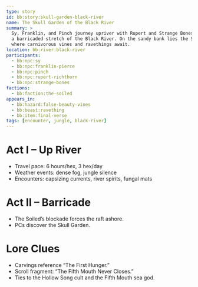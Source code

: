 ```yaml
---
type: story
id: bb:story:skull-garden-black-river
name: The Skull Garden of the Black River
summary: >
  Sy, Franklin, and Pinch journey upriver with Rupert and Strange Bones, reaching
  a barricaded stretch of the Black River. On the sandy bank lies the Skull Garden,
  where carnivorous vines and ravethings await.
location: bb:river:black-river
participants:
  - bb:npc:sy
  - bb:npc:franklin-pierce
  - bb:npc:pinch
  - bb:npc:rupert-richthorn
  - bb:npc:strange-bones
factions:
  - bb:faction:the-soiled
appears_in:
  - bb:hazard:false-beauty-vines
  - bb:beast:ravething
  - bb:item:final-verse
tags: [encounter, jungle, black-river]
---
```


# Act I – Up River
- Travel pace: 6 hours/hex, 3 hex/day
- Weather events: dense fog, jungle silence
- Encounters: capsizing currents, river spirits, fungal mats

# Act II – Barricade
- The Soiled’s blockade forces the raft ashore.
- PCs discover the Skull Garden.

# Lore Clues
- Carvings reference “The First Hunger.”
- Scroll fragment: “The Fifth Mouth Never Closes.”
- Ties to the Hollow Song cult and the Fifth Mouth sea god.
